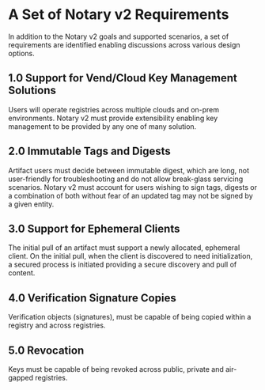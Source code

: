 # A Set of Notary v2 Requirements

In addition to the Notary v2 goals and supported scenarios, a set of requirements are identified enabling discussions across various design options.

## 1.0 Support for Vend/Cloud Key Management Solutions

Users will operate registries across multiple clouds and on-prem environments. Notary v2 must provide extensibility enabling key management to be provided by any one of many solution.

## 2.0 Immutable Tags and Digests

Artifact users must decide between immutable digest, which are long, not user-friendly for troubleshooting and do not allow break-glass servicing scenarios. Notary v2 must account for users wishing to sign tags, digests or a combination of both without fear of an updated tag may not be signed by a given entity.

## 3.0 Support for Ephemeral Clients

The initial pull of an artifact must support a newly allocated, ephemeral client. On the initial pull, when the client is discovered to need initialization, a secured process is initiated providing a secure discovery and pull of content.

## 4.0 Verification Signature Copies

Verification objects (signatures), must be capable of being copied within a registry and across registries.

## 5.0 Revocation

Keys must be capable of being revoked across public, private and air-gapped registries.

